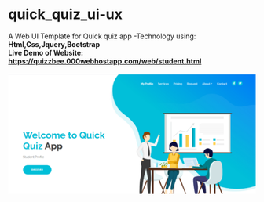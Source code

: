 # quick_quiz_ui-ux
A Web UI Template for Quick quiz app -Technology using: <b> Html,Css,Jquery,Bootstrap<b/>
</br>
<b>Live Demo of Website:<b/>  https://quizzbee.000webhostapp.com/web/student.html
</br></br>
<img src="main_page.png"/>
